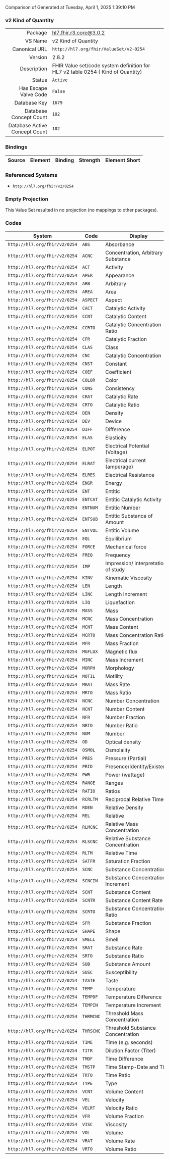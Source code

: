 Comparison of 
Generated at Tuesday, April 1, 2025 1:39:10 PM

### v2 Kind of Quantity

|      |     |
| ---: | --- |
| Package | hl7.fhir.r3.core@3.0.2 |
| VS Name | v2 Kind of Quantity |
| Canonical URL | `http://hl7.org/fhir/ValueSet/v2-0254` |
| Version | 2.8.2 |
| Description | FHIR Value set/code system definition for HL7 v2 table 0254 ( Kind of Quantity) |
| Status | `Active` |
| Has Escape Valve Code | `False` |
| Database Key | `1679` |
| Database Concept Count | `102` |
| Database Active Concept Count | `102` |
### Bindings

| Source | Element | Binding | Strength | Element Short |
| ------ | ------- | ------- | -------- | ------------- |

### Referenced Systems

* `http://hl7.org/fhir/v2/0254`
### Empty Projection

This Value Set resulted in no projection (no mappings to other packages).

### Codes

| System | Code | Display |
| ------ | ---- | ------- |
| `http://hl7.org/fhir/v2/0254` | `ABS` | Absorbance |
| `http://hl7.org/fhir/v2/0254` | `ACNC` | Concentration, Arbitrary Substance |
| `http://hl7.org/fhir/v2/0254` | `ACT` | Activity |
| `http://hl7.org/fhir/v2/0254` | `APER` | Appearance |
| `http://hl7.org/fhir/v2/0254` | `ARB` | Arbitrary |
| `http://hl7.org/fhir/v2/0254` | `AREA` | Area |
| `http://hl7.org/fhir/v2/0254` | `ASPECT` | Aspect |
| `http://hl7.org/fhir/v2/0254` | `CACT` | Catalytic Activity |
| `http://hl7.org/fhir/v2/0254` | `CCNT` | Catalytic Content |
| `http://hl7.org/fhir/v2/0254` | `CCRTO` | Catalytic Concentration Ratio |
| `http://hl7.org/fhir/v2/0254` | `CFR` | Catalytic Fraction |
| `http://hl7.org/fhir/v2/0254` | `CLAS` | Class |
| `http://hl7.org/fhir/v2/0254` | `CNC` | Catalytic Concentration |
| `http://hl7.org/fhir/v2/0254` | `CNST` | Constant |
| `http://hl7.org/fhir/v2/0254` | `COEF` | Coefficient |
| `http://hl7.org/fhir/v2/0254` | `COLOR` | Color |
| `http://hl7.org/fhir/v2/0254` | `CONS` | Consistency |
| `http://hl7.org/fhir/v2/0254` | `CRAT` | Catalytic Rate |
| `http://hl7.org/fhir/v2/0254` | `CRTO` | Catalytic Ratio |
| `http://hl7.org/fhir/v2/0254` | `DEN` | Density |
| `http://hl7.org/fhir/v2/0254` | `DEV` | Device |
| `http://hl7.org/fhir/v2/0254` | `DIFF` | Difference |
| `http://hl7.org/fhir/v2/0254` | `ELAS` | Elasticity |
| `http://hl7.org/fhir/v2/0254` | `ELPOT` | Electrical Potential (Voltage) |
| `http://hl7.org/fhir/v2/0254` | `ELRAT` | Electrical current (amperage) |
| `http://hl7.org/fhir/v2/0254` | `ELRES` | Electrical Resistance |
| `http://hl7.org/fhir/v2/0254` | `ENGR` | Energy |
| `http://hl7.org/fhir/v2/0254` | `ENT` | Entitic |
| `http://hl7.org/fhir/v2/0254` | `ENTCAT` | Entitic Catalytic Activity |
| `http://hl7.org/fhir/v2/0254` | `ENTNUM` | Entitic Number |
| `http://hl7.org/fhir/v2/0254` | `ENTSUB` | Entitic Substance of Amount |
| `http://hl7.org/fhir/v2/0254` | `ENTVOL` | Entitic Volume |
| `http://hl7.org/fhir/v2/0254` | `EQL` | Equilibrium |
| `http://hl7.org/fhir/v2/0254` | `FORCE` | Mechanical force |
| `http://hl7.org/fhir/v2/0254` | `FREQ` | Frequency |
| `http://hl7.org/fhir/v2/0254` | `IMP` | Impression/ interpretation of study |
| `http://hl7.org/fhir/v2/0254` | `KINV` | Kinematic Viscosity |
| `http://hl7.org/fhir/v2/0254` | `LEN` | Length |
| `http://hl7.org/fhir/v2/0254` | `LINC` | Length Increment |
| `http://hl7.org/fhir/v2/0254` | `LIQ` | Liquefaction |
| `http://hl7.org/fhir/v2/0254` | `MASS` | Mass |
| `http://hl7.org/fhir/v2/0254` | `MCNC` | Mass Concentration |
| `http://hl7.org/fhir/v2/0254` | `MCNT` | Mass Content |
| `http://hl7.org/fhir/v2/0254` | `MCRTO` | Mass Concentration Ratio |
| `http://hl7.org/fhir/v2/0254` | `MFR` | Mass Fraction |
| `http://hl7.org/fhir/v2/0254` | `MGFLUX` | Magnetic flux |
| `http://hl7.org/fhir/v2/0254` | `MINC` | Mass Increment |
| `http://hl7.org/fhir/v2/0254` | `MORPH` | Morphology |
| `http://hl7.org/fhir/v2/0254` | `MOTIL` | Motility |
| `http://hl7.org/fhir/v2/0254` | `MRAT` | Mass Rate |
| `http://hl7.org/fhir/v2/0254` | `MRTO` | Mass Ratio |
| `http://hl7.org/fhir/v2/0254` | `NCNC` | Number Concentration |
| `http://hl7.org/fhir/v2/0254` | `NCNT` | Number Content |
| `http://hl7.org/fhir/v2/0254` | `NFR` | Number Fraction |
| `http://hl7.org/fhir/v2/0254` | `NRTO` | Number Ratio |
| `http://hl7.org/fhir/v2/0254` | `NUM` | Number |
| `http://hl7.org/fhir/v2/0254` | `OD` | Optical density |
| `http://hl7.org/fhir/v2/0254` | `OSMOL` | Osmolality |
| `http://hl7.org/fhir/v2/0254` | `PRES` | Pressure (Partial) |
| `http://hl7.org/fhir/v2/0254` | `PRID` | Presence/Identity/Existence |
| `http://hl7.org/fhir/v2/0254` | `PWR` | Power (wattage) |
| `http://hl7.org/fhir/v2/0254` | `RANGE` | Ranges |
| `http://hl7.org/fhir/v2/0254` | `RATIO` | Ratios |
| `http://hl7.org/fhir/v2/0254` | `RCRLTM` | Reciprocal Relative Time |
| `http://hl7.org/fhir/v2/0254` | `RDEN` | Relative Density |
| `http://hl7.org/fhir/v2/0254` | `REL` | Relative |
| `http://hl7.org/fhir/v2/0254` | `RLMCNC` | Relative Mass Concentration |
| `http://hl7.org/fhir/v2/0254` | `RLSCNC` | Relative Substance Concentration |
| `http://hl7.org/fhir/v2/0254` | `RLTM` | Relative Time |
| `http://hl7.org/fhir/v2/0254` | `SATFR` | Saturation Fraction |
| `http://hl7.org/fhir/v2/0254` | `SCNC` | Substance Concentration |
| `http://hl7.org/fhir/v2/0254` | `SCNCIN` | Substance Concentration Increment |
| `http://hl7.org/fhir/v2/0254` | `SCNT` | Substance Content |
| `http://hl7.org/fhir/v2/0254` | `SCNTR` | Substance Content Rate |
| `http://hl7.org/fhir/v2/0254` | `SCRTO` | Substance Concentration Ratio |
| `http://hl7.org/fhir/v2/0254` | `SFR` | Substance Fraction |
| `http://hl7.org/fhir/v2/0254` | `SHAPE` | Shape |
| `http://hl7.org/fhir/v2/0254` | `SMELL` | Smell |
| `http://hl7.org/fhir/v2/0254` | `SRAT` | Substance Rate |
| `http://hl7.org/fhir/v2/0254` | `SRTO` | Substance Ratio |
| `http://hl7.org/fhir/v2/0254` | `SUB` | Substance Amount |
| `http://hl7.org/fhir/v2/0254` | `SUSC` | Susceptibility |
| `http://hl7.org/fhir/v2/0254` | `TASTE` | Taste |
| `http://hl7.org/fhir/v2/0254` | `TEMP` | Temperature |
| `http://hl7.org/fhir/v2/0254` | `TEMPDF` | Temperature Difference |
| `http://hl7.org/fhir/v2/0254` | `TEMPIN` | Temperature Increment |
| `http://hl7.org/fhir/v2/0254` | `THRMCNC` | Threshold Mass Concentration |
| `http://hl7.org/fhir/v2/0254` | `THRSCNC` | Threshold Substance Concentration |
| `http://hl7.org/fhir/v2/0254` | `TIME` | Time (e.g. seconds) |
| `http://hl7.org/fhir/v2/0254` | `TITR` | Dilution Factor (Titer) |
| `http://hl7.org/fhir/v2/0254` | `TMDF` | Time Difference |
| `http://hl7.org/fhir/v2/0254` | `TMSTP` | Time Stamp-Date and Time |
| `http://hl7.org/fhir/v2/0254` | `TRTO` | Time Ratio |
| `http://hl7.org/fhir/v2/0254` | `TYPE` | Type |
| `http://hl7.org/fhir/v2/0254` | `VCNT` | Volume Content |
| `http://hl7.org/fhir/v2/0254` | `VEL` | Velocity |
| `http://hl7.org/fhir/v2/0254` | `VELRT` | Velocity Ratio |
| `http://hl7.org/fhir/v2/0254` | `VFR` | Volume Fraction |
| `http://hl7.org/fhir/v2/0254` | `VISC` | Viscosity |
| `http://hl7.org/fhir/v2/0254` | `VOL` | Volume |
| `http://hl7.org/fhir/v2/0254` | `VRAT` | Volume Rate |
| `http://hl7.org/fhir/v2/0254` | `VRTO` | Volume Ratio |
